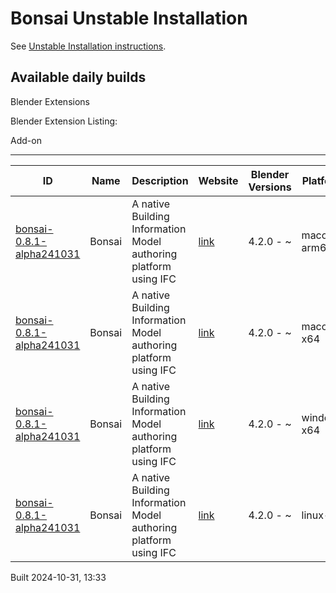 # Bonsai Unstable Installation

See [Unstable Installation instructions](https://docs.bonsaibim.org/guides/development/installation.html#unstable-installation).

## Available daily builds




Blender Extensions


Blender Extension Listing:


Add\-on




---




| ID | Name | Description | Website | Blender Versions | Platforms | Size |
| --- | --- | --- | --- | --- | --- | --- |
| [bonsai\-0\.8\.1\-alpha241031](https://github.com/IfcOpenShell/IfcOpenShell/releases/download/bonsai-0.8.1-alpha2410311329/bonsai_py311-0.8.1-alpha241031-macos-arm64.zip?repository=https://raw.githubusercontent.com/IfcOpenShell/bonsai_unstable_repo/main/index.json&blender_version_min=4.2.0&platforms=macos-arm64) | Bonsai | A native Building Information Model authoring platform using IFC | [link](https://bonsaibim.org/) | 4\.2\.0 \- \~ | macos\-arm64 | 100\.5MB |
| [bonsai\-0\.8\.1\-alpha241031](https://github.com/IfcOpenShell/IfcOpenShell/releases/download/bonsai-0.8.1-alpha2410311329/bonsai_py311-0.8.1-alpha241031-macos-x64.zip?repository=https://raw.githubusercontent.com/IfcOpenShell/bonsai_unstable_repo/main/index.json&blender_version_min=4.2.0&platforms=macos-x64) | Bonsai | A native Building Information Model authoring platform using IFC | [link](https://bonsaibim.org/) | 4\.2\.0 \- \~ | macos\-x64 | 100\.8MB |
| [bonsai\-0\.8\.1\-alpha241031](https://github.com/IfcOpenShell/IfcOpenShell/releases/download/bonsai-0.8.1-alpha2410311329/bonsai_py311-0.8.1-alpha241031-windows-x64.zip?repository=https://raw.githubusercontent.com/IfcOpenShell/bonsai_unstable_repo/main/index.json&blender_version_min=4.2.0&platforms=windows-x64) | Bonsai | A native Building Information Model authoring platform using IFC | [link](https://bonsaibim.org/) | 4\.2\.0 \- \~ | windows\-x64 | 80\.2MB |
| [bonsai\-0\.8\.1\-alpha241031](https://github.com/IfcOpenShell/IfcOpenShell/releases/download/bonsai-0.8.1-alpha2410311329/bonsai_py311-0.8.1-alpha241031-linux-x64.zip?repository=https://raw.githubusercontent.com/IfcOpenShell/bonsai_unstable_repo/main/index.json&blender_version_min=4.2.0&platforms=linux-x64) | Bonsai | A native Building Information Model authoring platform using IFC | [link](https://bonsaibim.org/) | 4\.2\.0 \- \~ | linux\-x64 | 107\.2MB |


Built 2024\-10\-31, 13:33




